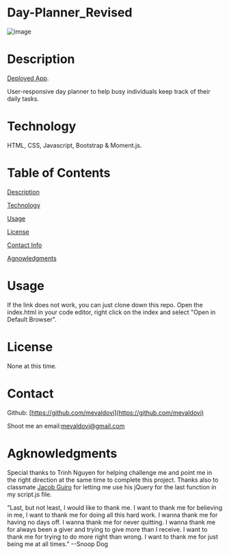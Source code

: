 # Day-Planner_Revised
![image](https://user-images.githubusercontent.com/83307023/135498255-ae3ae225-7de1-4e3f-b751-5edaa8faa41a.png)


# Description
[Deployed App](). 


User-responsive day planner to help busy individuals keep track of their daily tasks.


# Technology
HTML, CSS, Javascript, Bootstrap & Moment.js.


# Table of Contents
[Description](https://github.com/mevaldovi/Day-Planner_Revised#Description)


[Technology](https://github.com/mevaldovi/Day-Planner_Revised#Technology)


[Usage](https://github.com/mevaldovi/Day-Planner_Revised#Usage)


[License](https://github.com/mevaldovi/Day-Planner_Revised#License)


[Contact Info](https://github.com/mevaldovi/Day-Planner_Revised#Contact)


[Agnowledgments](https://github.com/mevaldovi/Day-Planner_Revised#Agknowledgments)


# Usage

If the link does not work, you can just clone down this repo. Open the index.html in your code editor, right click on the index and select "Open in Default Browser".
# License
None at this time.

# Contact

Github: [https://github.com/mevaldovi](https://github.com/mevaldovi)

Shoot me an email:[mevaldovi@gmail.com](mailto:mevaldovi@gmail.com)

# Agknowledgments
Special thanks to Trinh Nguyen for helping challenge me and point me in the right direction at the same time to complete this project.
Thanks also to classmate [Jacob Guiro](https://github.com/Jguiro09) for letting me use his jQuery for the last function in my script.js file.

"Last, but not least, I would like to thank me. I want to thank me for believing in me, I want to thank me for doing all this hard work. I wanna thank me for having no days off. I wanna thank me for never quitting. I wanna thank me for always been a giver and trying to give more than I receive. I want to thank me for trying to do more right than wrong. I want to thank me for just being me at all times.” --Snoop Dog
